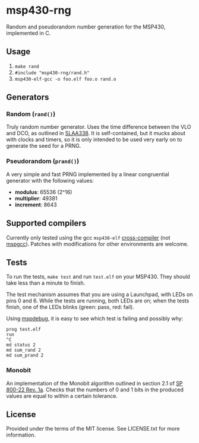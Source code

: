 # msp430-rng

Random and pseudorandom number generation for the MSP430, implemented in C.


## Usage

1. `make rand`
1. `#include "msp430-rng/rand.h"`
1. `msp430-elf-gcc -o foo.elf foo.o rand.o`


## Generators

### Random (`rand()`)

Truly random number generator.
Uses the time difference between the VLO and DCO, as outlined in [SLAA338](http://www.ti.com/sc/docs/psheets/abstract/apps/slaa338.htm).
It is self-contained, but it mucks about with clocks and timers, so it is only intended to be used very early on to generate the seed for a PRNG.

### Pseudorandom (`prand()`)

A very simple and fast PRNG implemented by a linear congruential generator with the following values:

* **modulus**: 65536 (2^16)
* **multiplier**: 49381
* **increment**: 8643


## Supported compilers

Currently only tested using the gcc `msp430-elf` [cross-compiler](https://gcc.gnu.org/onlinedocs/gcc/MSP430-Options.html) (not [mspgcc](http://sourceforge.net/projects/mspgcc/)).
Patches with modifications for other environments are welcome.


## Tests

To run the tests, `make test` and run `test.elf` on your MSP430.
They should take less than a minute to finish.

The test mechanism assumes that you are using a Launchpad, with LEDs on pins 0 and 6.
While the tests are running, both LEDs are on; when the tests finish, one of the LEDs blinks (green: pass, red: fail).

Using [mspdebug](http://mspdebug.sourceforge.net/), it is easy to see which test is failing and possibly why:
```
prog test.elf
run
^C
md status 2
md sum_rand 2
md sum_prand 2
```

### Monobit

An implementation of the Monobit algorithm outlined in section 2.1 of [SP 800-22 Rev. 1a](http://csrc.nist.gov/publications/nistpubs/800-22-rev1a/SP800-22rev1a.pdf).
Checks that the numbers of 0 and 1 bits in the produced values are equal to within a certain tolerance.


## License

Provided under the terms of the MIT license.
See LICENSE.txt for more information.

